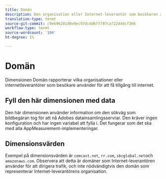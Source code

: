 ```yaml
---
title: Domän
description: Den organisation eller Internet-leverantör som besökaren använder för att få tillgång till internet.
translation-type: tm+mt
source-git-commit: c9e696201d0e9ec97dcdd6ff797ca72244dcf366
workflow-type: tm+mt
source-wordcount: '104'
ht-degree: 1%

---
```



# Domän

Dimensionen Domän rapporterar vilka organisationer eller internetleverantörer som besökare använder för att få tillgång till internet.

## Fyll den här dimensionen med data

Den här dimensionen använder information om den sökväg som bildbegäran tog för att nå Adobes datainsamlingsservrar. Den kräver ingen konfiguration och har ingen variabel att fylla i. Det fungerar som det ska med alla AppMeasurement-implementeringar.

## Dimensionsvärden

Exempel på dimensionsvärden är `comcast.net`, `rr.com`, `sbcglobal.net`och `amazonaws.com`. Observera att detta är domäner som Internet-leverantören använder för att dirigera trafik, och inte nödvändigtvis den domän som representerar Internet-leverantörens organisation.
